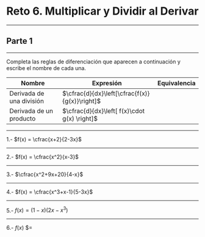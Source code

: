 # Reto 6. Multiplicar y Dividir al Derivar

---

## Parte 1

---

Completa las reglas de diferenciación que aparecen a continuación y escribe el nombre de cada una.

| Nombre                   | Expresión                                      | Equivalencia |
| ------------------------ | ---------------------------------------------- | ------------ |
| Derivada de una división | $\cfrac{d}{dx}\left[\cfrac{f(x)}{g(x)}\right]$ |              |
| Derivada de un producto  | $\cfrac{d}{dx}\left[ f(x)\cdot g(x) \right]$   |              |

---

1.- $f(x) = \cfrac{x+2}{2-3x}$

---

2.- $f(x) = \cfrac{x^2}{x-3}$

---

3.- $\cfrac{x^2+9x+20}{4-x}$

---

4.- $f(x) = \cfrac{x^3+x-1}{5-3x}$

---

5.- $f(x) = (1-x)(2x-x^3)$

---

6.- $f(x)$ $=
